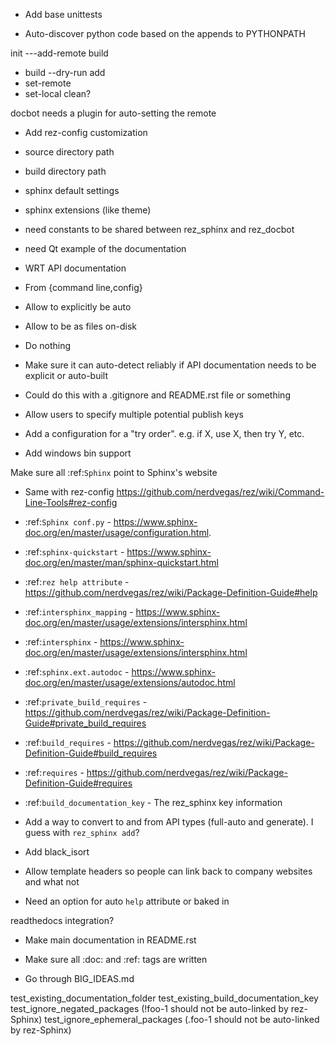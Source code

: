 - Add base unittests


- Auto-discover python code based on the appends to PYTHONPATH

init
 ---add-remote
build
 - build --dry-run
add
 - set-remote
 - set-local
clean?

docbot needs a plugin for auto-setting the remote

- Add rez-config customization
 - source directory path
 - build directory path
 - sphinx default settings
 - sphinx extensions (like theme)

- need constants to be shared between rez_sphinx and rez_docbot
- need Qt example of the documentation
- WRT API documentation
 - From {command line,config}
  - Allow to explicitly be auto
  - Allow to be as files on-disk
  - Do nothing
 - Make sure it can auto-detect reliably if API documentation needs to be explicit or auto-built
  - Could do this with a .gitignore and README.rst file or something


- Allow users to specify multiple potential publish keys
 - Add a configuration for a "try order". e.g. if X, use X, then try Y, etc.

- Add windows bin support

Make sure all :ref:`Sphinx` point to Sphinx's website
 - Same with rez-config https://github.com/nerdvegas/rez/wiki/Command-Line-Tools#rez-config
 - :ref:`Sphinx conf.py` - https://www.sphinx-doc.org/en/master/usage/configuration.html.
 - :ref:`sphinx-quickstart` - https://www.sphinx-doc.org/en/master/man/sphinx-quickstart.html
 - :ref:`rez help attribute` - https://github.com/nerdvegas/rez/wiki/Package-Definition-Guide#help
 - :ref:`intersphinx_mapping` - https://www.sphinx-doc.org/en/master/usage/extensions/intersphinx.html
 - :ref:`intersphinx` - https://www.sphinx-doc.org/en/master/usage/extensions/intersphinx.html
 - :ref:`sphinx.ext.autodoc` - https://www.sphinx-doc.org/en/master/usage/extensions/autodoc.html
 - :ref:`private_build_requires` - https://github.com/nerdvegas/rez/wiki/Package-Definition-Guide#private_build_requires
 - :ref:`build_requires` - https://github.com/nerdvegas/rez/wiki/Package-Definition-Guide#build_requires
 - :ref:`requires` - https://github.com/nerdvegas/rez/wiki/Package-Definition-Guide#requires
 - :ref:`build_documentation_key` - The rez_sphinx key information

- Add a way to convert to and from API types (full-auto and generate). I guess with ``rez_sphinx add``?

- Add black_isort

- Allow template headers so people can link back to company websites and what not
- Need an option for auto ``help`` attribute or baked in

readthedocs integration?

- Make main documentation in README.rst

- Make sure all :doc: and :ref: tags are written

- Go through BIG_IDEAS.md


test_existing_documentation_folder
test_existing_build_documentation_key
test_ignore_negated_packages (!foo-1 should not be auto-linked by rez-Sphinx)
test_ignore_ephemeral_packages (.foo-1 should not be auto-linked by rez-Sphinx)
